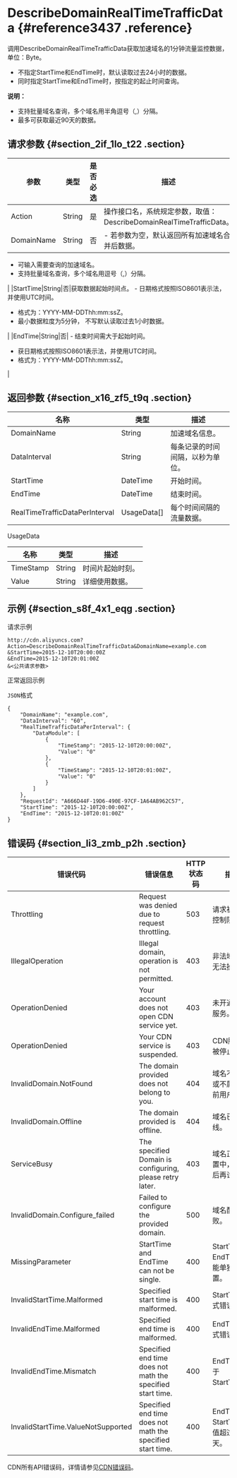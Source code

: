 # DescribeDomainRealTimeTrafficData {#reference3437 .reference}

调用DescribeDomainRealTimeTrafficData获取加速域名的1分钟流量监控数据，单位：Byte。

-   不指定StartTime和EndTime时，默认读取过去24小时的数据。
-   同时指定StartTime和EndTime时，按指定的起止时间查询。

**说明：** 

-   支持批量域名查询，多个域名用半角逗号（,）分隔。
-   最多可获取最近90天的数据。

## 请求参数 {#section_2if_1lo_t22 .section}

|参数|类型|是否必选|描述|
|--|--|----|--|
|Action|String|是|操作接口名，系统规定参数，取值：DescribeDomainRealTimeTrafficData。|
|DomainName|String|否| -   若参数为空，默认返回所有加速域名合并后数据。
-   可输入需要查询的加速域名。
-   支持批量域名查询，多个域名用逗号（,）分隔。

 |
|StartTime|String|否|获取数据起始时间点。 -   日期格式按照ISO8601表示法，并使用UTC时间。
-   格式为：YYYY-MM-DDThh:mm:ssZ。
-   最小数据粒度为5分钟， 不写默认读取过去1小时数据。

 |
|EndTime|String|否| -   结束时间需大于起始时间。
-   获日期格式按照ISO8601表示法，并使用UTC时间。
-   格式为：YYYY-MM-DDThh:mm:ssZ。

 |

## 返回参数 {#section_x16_zf5_t9q .section}

|名称|类型|描述|
|--|--|--|
|DomainName|String|加速域名信息。|
|DataInterval|String|每条记录的时间间隔，以秒为单位。|
|StartTime|DateTime|开始时间。|
|EndTime|DateTime|结束时间。|
|RealTimeTrafficDataPerInterval|UsageData\[\]|每个时间间隔的流量数据。|

UsageData

|名称|类型|描述|
|--|--|--|
|TimeStamp|String|时间片起始时刻。|
|Value|String|详细使用数据。|

## 示例 {#section_s8f_4x1_eqg .section}

请求示例

``` {#codeblock_p9u_nt5_riq}
http://cdn.aliyuncs.com?Action=DescribeDomainRealTimeTrafficData&DomainName=example.com
&StartTime=2015-12-10T20:00:00Z
&EndTime=2015-12-10T20:01:00Z
&<公共请求参数>
```

正常返回示例

`JSON`格式

``` {#codeblock_egu_2wy_69a .language-json}
{
    "DomainName": "example.com",
    "DataInterval": "60",
    "RealTimeTrafficDataPerInterval": {
        "DataModule": [
            {
                "TimeStamp": "2015-12-10T20:00:00Z",
                "Value": "0"
            },
            {
                "TimeStamp": "2015-12-10T20:01:00Z",
                "Value": "0"
            }
        ]
    },
    "RequestId": "A666D44F-19D6-490E-97CF-1A64AB962C57",
    "StartTime": "2015-12-10T20:00:00Z",
    "EndTime": "2015-12-10T20:01:00Z"
}            
```

## 错误码 {#section_li3_zmb_p2h .section}

|错误代码|错误信息|HTTP 状态码|描述|
|----|----|--------|--|
|Throttling|Request was denied due to request throttling.|503|请求被流量控制限制。|
|IllegalOperation|Illegal domain, operation is not permitted.|403|非法域名，无法操作。|
|OperationDenied|Your account does not open CDN service yet.|403|未开通CDN服务。|
|OperationDenied|Your CDN service is suspended.|403|CDN服务已被停止。|
|InvalidDomain.NotFound|The domain provided does not belong to you.|404|域名不存在或不属于当前用户。|
|InvalidDomain.Offline|The domain provided is offline.|404|域名已下线。|
|ServiceBusy|The specified Domain is configuring, please retry later.|403|域名正在配置中，请稍后再试。|
|InvalidDomain.Configure\_failed|Failed to configure the provided domain.|500|域名配置失败。|
|MissingParameter|StartTime and EndTime can not be single.|400|StartTime和EndTime不能单独设置。|
|InvalidStartTime.Malformed|Specified start time is malformed.|400|StartTime格式错误。|
|InvalidEndTime.Malformed|Specified end time is malformed.|400|EndTime格式错误。|
|InvalidEndTime.Mismatch|Specified end time does not math the specified start time.|400|EndTime小于StartTime。|
|InvalidStartTime.ValueNotSupported|Specified end time does not math the specified start time.|400|EndTime和StartTime差值超过90天。|

CDN所有API错误码，详情请参见[CDN错误码](https://error-center.aliyun.com/status/product/Cdn)。

